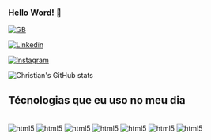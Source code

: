

### Hello Word! 👋

[![GB](https://img.shields.io/badge/dev.to-0A0A0A?style=for-the-badge&logo=devdotto&logoColor=white)](https://github.com/christianribeiroo)

[![Linkedin](https://img.shields.io/badge/LinkedIn-0077B5?style=for-the-badge&logo=linkedin&logoColor=white)](https://www.linkedin.com/in/christian-ribeiro-219804283/)

[![Instagram](https://img.shields.io/badge/Instagram-E4405F?style=for-the-badge&logo=instagram&logoColor=white)](https://www.instagram.com/chriis.ribeiro/)

![Christian's GitHub stats](https://github-readme-stats.vercel.app/api?username=christianribeiroo&show_icons=true&theme=radical)

## Técnologias que eu uso no meu dia

<div style="display= inline=block"><br>
<img  align="center" alt="html5" src="https://img.shields.io/badge/HTML5-E34F26?style=for-the-badge&logo=html5&logoColor=white"/>
<img  align="center" alt="html5" src="https://img.shields.io/badge/CSS3-1572B6?style=for-the-badge&logo=css3&logoColor=white"/>
<img  align="center" alt="html5" src="https://img.shields.io/badge/Bootstrap-563D7C?style=for-the-badge&logo=bootstrap&logoColor=white"/>
<img  align="center" alt="html5" src="https://img.shields.io/badge/C%2B%2B-00599C?style=for-the-badge&logo=c%2B%2B&logoColor=white"/>
<img  align="center" alt="html5" src="https://img.shields.io/badge/Python-3776AB?style=for-the-badge&logo=python&logoColor=white"/>
<img  align="center" alt="html5" src="https://img.shields.io/badge/JavaScript-F7DF1E?style=for-the-badge&logo=javascript&logoColor=black"/>
<img  align="center" alt="html5" src="https://img.shields.io/badge/Node.js-43853D?style=for-the-badge&logo=node.js&logoColor=white"/>
</div>
